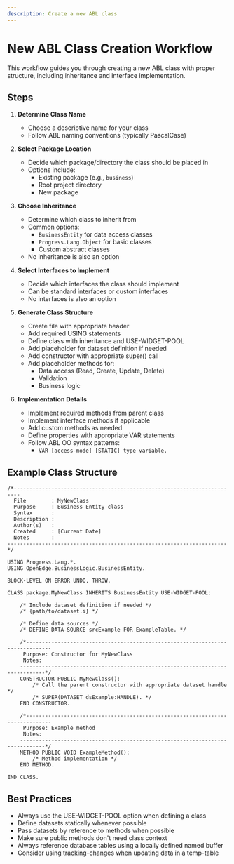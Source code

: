 ```yaml
---
description: Create a new ABL class
---
```


# New ABL Class Creation Workflow

This workflow guides you through creating a new ABL class with proper structure, including inheritance and interface implementation.

## Steps

1. **Determine Class Name**
   - Choose a descriptive name for your class
   - Follow ABL naming conventions (typically PascalCase)

2. **Select Package Location**
   - Decide which package/directory the class should be placed in
   - Options include:
     - Existing package (e.g., `business`)
     - Root project directory
     - New package

3. **Choose Inheritance**
   - Determine which class to inherit from
   - Common options:
     - `BusinessEntity` for data access classes
     - `Progress.Lang.Object` for basic classes
     - Custom abstract classes
   - No inheritance is also an option

4. **Select Interfaces to Implement**
   - Decide which interfaces the class should implement
   - Can be standard interfaces or custom interfaces
   - No interfaces is also an option

5. **Generate Class Structure**
   - Create file with appropriate header
   - Add required USING statements
   - Define class with inheritance and USE-WIDGET-POOL
   - Add placeholder for dataset definition if needed
   - Add constructor with appropriate super() call
   - Add placeholder methods for:
     - Data access (Read, Create, Update, Delete)
     - Validation
     - Business logic

6. **Implementation Details**
   - Implement required methods from parent class
   - Implement interface methods if applicable
   - Add custom methods as needed
   - Define properties with appropriate VAR statements
   - Follow ABL OO syntax patterns:
     - `VAR [access-mode] [STATIC] type variable.`

## Example Class Structure

```
/*------------------------------------------------------------------------
  File        : MyNewClass
  Purpose     : Business Entity class
  Syntax      : 
  Description : 
  Author(s)   : 
  Created     : [Current Date]
  Notes       : 
----------------------------------------------------------------------*/

USING Progress.Lang.*.
USING OpenEdge.BusinessLogic.BusinessEntity.

BLOCK-LEVEL ON ERROR UNDO, THROW.

CLASS package.MyNewClass INHERITS BusinessEntity USE-WIDGET-POOL:
    
    /* Include dataset definition if needed */
    /* {path/to/dataset.i} */
    
    /* Define data sources */
    /* DEFINE DATA-SOURCE srcExample FOR ExampleTable. */
    
    /*------------------------------------------------------------------------------
     Purpose: Constructor for MyNewClass
     Notes:
    ------------------------------------------------------------------------------*/
    CONSTRUCTOR PUBLIC MyNewClass():
        /* Call the parent constructor with appropriate dataset handle */
        /* SUPER(DATASET dsExample:HANDLE). */
    END CONSTRUCTOR.
    
    /*------------------------------------------------------------------------------
     Purpose: Example method
     Notes:
    ------------------------------------------------------------------------------*/
    METHOD PUBLIC VOID ExampleMethod():
        /* Method implementation */
    END METHOD.
    
END CLASS.
```

## Best Practices

- Always use the USE-WIDGET-POOL option when defining a class
- Define datasets statically whenever possible
- Pass datasets by reference to methods when possible
- Make sure public methods don't need class context
- Always reference database tables using a locally defined named buffer
- Consider using tracking-changes when updating data in a temp-table
